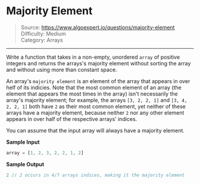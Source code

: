 # Majority Element
> Source: https://www.algoexpert.io/questions/majority-element  
> Difficulty: Medium  
> Category: Arrays
---

Write a function that takes in a non-empty, unordered `array` of positive integers
and returns the arrays's majority element without sorting the array and without
using more than constant space.

An array's `majority element` is an element of the array that appears in over
helf of its indicies. Note that the most common element of an array (the element
that appears the most times in the array) isn't necessarily the array's majority
element; for example, the arrays `[3, 2, 2, 1]` and `[3, 4, 2, 2, 1]` both have
`2` as their most common element, yet neither of these arrays have a majority
element, because neither `2` nor any other element appears in over half of the 
respective arrays' indices.

You can assume that the input array will always have a majority element.

**Sample Input**
```javascript
array = [1, 2, 3, 2, 2, 1, 2]
```

**Sample Output**
```javascript
2 // 2 occurs in 4/7 arrays indices, making it the majority element
```

